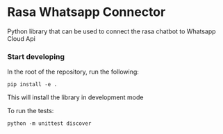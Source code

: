 # Rasa Whatsapp Connector

Python library that can be used to connect the rasa chatbot to Whatsapp Cloud Api

### Start developing

In the root of the repository, run the following:

    pip install -e .

This will install the library in development mode

To run the tests:

    python -m unittest discover
